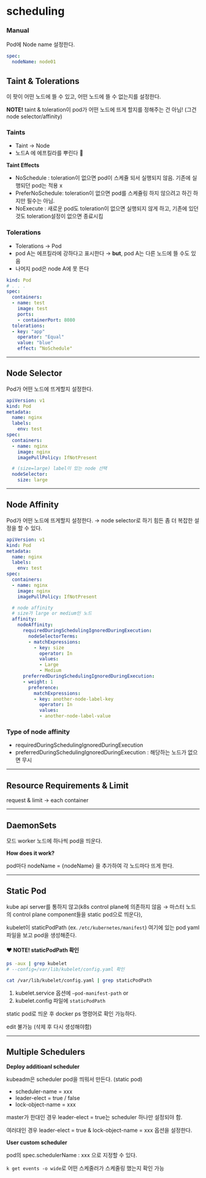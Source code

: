 # scheduling
### Manual

Pod에 Node name 설정한다. 

```yaml
spec:
  nodeName: node01
```

## Taint & Tolerations

이 팟이 어떤 노드에 뜰 수 있고, 어떤 노드에 뜰 수 없는지를 설정한다. 

**NOTE!** taint & toleration이 pod가 어떤 노드에 뜨게 할지를 정해주는 건 아님! (그건 node selector/affinity)



### **Taints**

- Taint → Node
- 노드A 에 에프킬라를 뿌린다 💩

**Taint Effects**

- NoSchedule : toleration이 없으면  pod이 스케쥴 되서 실행되지 않음. 기존에 실행되던 pod는 적용 x
- PreferNoSchedule: toleration이 없으면 pod를 스케쥴링 하지 않으려고 하긴 하지만 필수는 아님.
- NoExecute : 새로운 pod도 toleration이 없으면 실행되지 않게 하고, 기존에 있던 것도 toleration설정이 없으면 종료시킴

### **Tolerations**

- Tolerations → Pod
- pod A는 에프킬라에 강하다고 표시한다 → **but**, pod A는 다른 노드에 뜰 수도 있음
- 나머지 pod은 node A에 못 뜬다

```yaml
kind: Pod 
# . . .
spec:
  containers:
  - name: test
    image: test
    ports:
    - containerPort: 8080
  tolerations:
  - key: "app"
    operator: "Equal"
    value: "blue"
    effect: “NoSchedule"
```

---

## Node Selector

Pod가 어떤 노드에 뜨게할지 설정한다.

```yaml
apiVersion: v1
kind: Pod
metadata:
  name: nginx
  labels:
    env: test
spec:
  containers:
  - name: nginx
    image: nginx
    imagePullPolicy: IfNotPresent

  # (size=large) label이 있는 node 선택 
  nodeSelector:
    size: large
```

---

## Node Affinity

Pod가 어떤 노드에 뜨게할지 설정한다. → node selector로 하기 힘든 좀 더 복잡한 설정을 할 수 있다. 

```yaml
apiVersion: v1
kind: Pod
metadata:
  name: nginx
  labels:
    env: test
spec:
  containers:
  - name: nginx
    image: nginx
    imagePullPolicy: IfNotPresent

  # node affinity
  # size가 large or medium인 노드
  affinity:
    nodeAffinity:
      requiredDuringSchedulingIgnoredDuringExecution:
        nodeSelectorTerms:
        - matchExpressions:
          - key: size
            operator: In
            values:
            - Large
            - Medium
      preferredDuringSchedulingIgnoredDuringExecution:
      - weight: 1
        preference:
          matchExpressions:
          - key: another-node-label-key
            operator: In
            values:
            - another-node-label-value
```

### Type of node affinity

- requiredDuringSchedulingIgnoredDuringExecution
- preferredDuringSchedulingIgnoredDuringExecution : 해당하는 노드가 없으면 무시

---
## Resource Requirements & Limit

request & limit → each container

---

## DaemonSets

모드 worker 노드에 하나씩 pod을 띄운다. 

**How does it work?**

pod마다 nodeName = {nodeName} 을 추가하여 각 노드마다 뜨게 한다. 

---

## Static Pod

kube api server를 통하지 않고(k8s control plane에 의존하지 않음 → 마스터 노드의 control plane component들을 static pod으로 띄운다), 

kubelet이  staticPodPath (ex. `/etc/kubernetes/manifest`) 여기에 있는 pod yaml 파일을 보고 pod을 생성해준다. 

#### ❤️ NOTE! staticPodPath 확인

```bash
ps -aux | grep kubelet
# --config=/var/lib/kubelet/config.yaml 확인

cat /var/lib/kubelet/config.yaml | grep staticPodPath
```


1. kubelet.service 옵션에  `—pod-manifest-path`  or
2. kubelet.config 파일에 `staticPodPath`

static pod로 띄운 후 docker ps 명령어로 확인 가능하다. 

edit 불가능 (삭제 후 다시 생성해야함)

---

## Multiple Schedulers

**Deploy additioanl scheduler**

kubeadm은 scheduler pod을 띄워서 만든다. (static pod)

- scheduler-name = xxx
- leader-elect = true / false
- lock-object-name = xxx

master가 한대인 경우 leader-elect = true는 scheduler 하나만 설정되야 함. 

여러대인 경우 leader-elect = true & lock-object-name = xxx 옵션을 설정한다. 


**User custom scheduler**

pod의 spec.schedulerName : xxx 으로 지정할 수 있다. 

`k get events -o wide`로 어떤 스케줄러가 스케줄링 했는지 확인 가능

